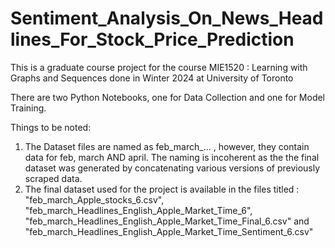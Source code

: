 # Sentiment_Analysis_On_News_Headlines_For_Stock_Price_Prediction
This is a graduate course project for the course MIE1520 : Learning with Graphs and Sequences done in Winter 2024 at University of Toronto

There are two Python Notebooks, one for Data Collection and one for Model Training.

Things to be noted:
1) The Dataset files are named as feb_march_... , however, they contain data for feb, march AND april. The naming is incoherent as the the final dataset was generated by concatenating various versions of previously scraped data.
2) The final dataset used for the project is available in the files titled : "feb_march_Apple_stocks_6.csv", "feb_march_Headlines_English_Apple_Market_Time_6", "feb_march_Headlines_English_Apple_Market_Time_Final_6.csv" and "feb_march_Headlines_English_Apple_Market_Time_Sentiment_6.csv"
